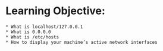 # Learning Objective:
	* What is localhost/127.0.0.1
	* What is 0.0.0.0
	* What is /etc/hosts
	* How to display your machine’s active network interfaces

